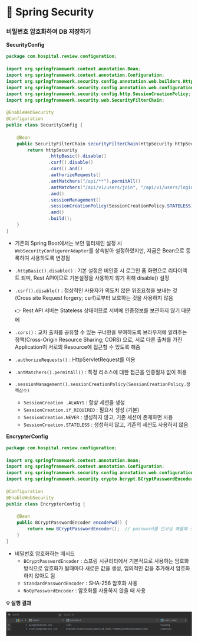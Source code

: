 # 📌 Spring Security

### 비밀번호 암호화하여 DB 저장하기

**SecurityConfig**

```java
package com.hospital.review.configuration;

import org.springframework.context.annotation.Bean;
import org.springframework.context.annotation.Configuration;
import org.springframework.security.config.annotation.web.builders.HttpSecurity;
import org.springframework.security.config.annotation.web.configuration.EnableWebSecurity;
import org.springframework.security.config.http.SessionCreationPolicy;
import org.springframework.security.web.SecurityFilterChain;

@EnableWebSecurity
@Configuration
public class SecurityConfig {

    @Bean
    public SecurityFilterChain securityFilterChain(HttpSecurity httpSecurity) throws Exception {
        return httpSecurity
                .httpBasic().disable()
                .csrf().disable()
                .cors().and()
                .authorizeRequests()
                .antMatchers("/api/**").permitAll()
                .antMatchers("/api/v1/users/join", "/api/v1/users/login").permitAll()
                .and()
                .sessionManagement()
                .sessionCreationPolicy(SessionCreationPolicy.STATELESS)
                .and()
                .build();
    }
}
```

- 기존의 Spring Boot에서는 보안 필터체인 설정 시 `WebSecurityConfigurerAdapter`를 상속받아 설정하였지만, 지금은 Bean으로 등록하여 사용하도록 변경됨

- `.httpBasic().disable()` : 기본 설정은 비인증 시 로그인 폼 화면으로 리다이렉트 되며, Rest API이므로 기본설정을 사용하지 않기 위해 disable() 설정

- `.csrf().disable()` : 정상적인 사용자가 의도치 않은 위조요청을 보내는 것(Cross site Request forgery; csrf)로부터 보호하는 것을 사용하지 않음 

  👉 Rest API 서버는 Stateless 상태이므로 서버에 인증정보를 보관하지 않기 때문에

- `.cors()` : 교차 출처를 공유할 수 있는 구너한을 부여하도록 브라우저에 알려주는 정책(Cross-Origin Resource Sharing; CORS) 으로, 서로 다른 출처를 가진 Application이 서로의 Resource에 접근할 수 있도록 해줌
- `.authorizeRequests()` : HttpServletRequest를 이용
- `.antMatchers().permitAll()` : 특정 리소스에 대한 접근을 인증절차 없이 허용
- `.sessionManagement().sessionCreationPolicy(SessionCreationPolicy.정책상수)` 
  - `SessionCreation .ALWAYS` : 항상 세션을 생성
  - `SessionCreation.if_REQUIRED` : 필요시 생성 (기본)
  - `SessionCreation.NEVER` : 생성하지 않고, 기존 세션이 존재하면 사용
  - `SessionCreation.STATELESS` : 생성하지 않고, 기존의 세션도 사용하지 않음

**EncrypterConfig**

```java
package com.hospital.review.configuration;

import org.springframework.context.annotation.Bean;
import org.springframework.context.annotation.Configuration;
import org.springframework.security.config.annotation.web.configuration.EnableWebSecurity;
import org.springframework.security.crypto.bcrypt.BCryptPasswordEncoder;

@Configuration
@EnableWebSecurity
public class EncrypterConfig {

    @Bean
    public BCryptPasswordEncoder encodePwd() {
        return new BCryptPasswordEncoder();  // password를 인코딩 해줄때 쓰기 위함
    }
}
```

- 비밀번호 암호화하는 메서드
  - `BCryptPasswordEncoder` : 스프링 시큐리티에서 기본적으로 사용하는 암호화 방식으로 암호화가 될때마다 새로운 값을 생성, 임의적인 값을 추가해서 암호화하지 않아도 됨
  - `StandardPasswordEncoder` : SHA-256 암호화 사용
  - `NoOpPasswordEncoder` : 암호화를 사용하지 않을 때 사용 

**💡 실행 결과**

![image-20221129120102033](./assets/image-20221129120102033.png)